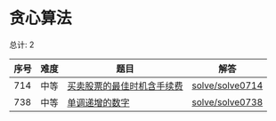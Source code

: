 # 贪心算法

<!--- table -->


总计: 2

| 序号 | 难度 | 题目                    | 解答                      |
| ---- | ---- | ------------------ | ---------------- |
| 714 | 中等 | [买卖股票的最佳时机含手续费](https://leetcode-cn.com/problems/best-time-to-buy-and-sell-stock-with-transaction-fee/) | [solve/solve0714](../solve/solve0714)|
| 738 | 中等 | [单调递增的数字](https://leetcode-cn.com/problems/monotone-increasing-digits/) | [solve/solve0738](../solve/solve0738)|
